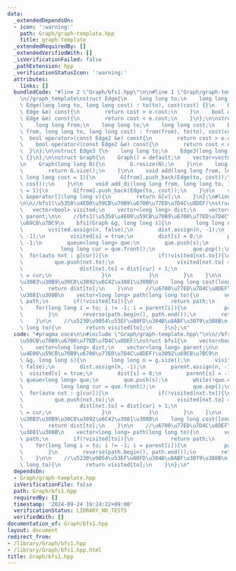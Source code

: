 ```yaml
---
data:
  _extendedDependsOn:
  - icon: ':warning:'
    path: Graph/graph-template.hpp
    title: graph-template
  _extendedRequiredBy: []
  _extendedVerifiedWith: []
  _isVerificationFailed: false
  _pathExtension: hpp
  _verificationStatusIcon: ':warning:'
  attributes:
    links: []
  bundledCode: "#line 2 \"Graph/bfs1.hpp\"\n\n#line 1 \"Graph/graph-template.hpp\"\
    \n//graph_template\nstruct Edge{\n    long long to;\n    long long cost;\n   \
    \ Edge(long long to, long long cost) : to(to), cost(cost) {}\n    bool operator>(const\
    \ Edge &e) const{\n        return cost > e.cost;\n    }\n    bool operator<(const\
    \ Edge &e) const{\n        return cost < e.cost;\n    }\n};\n\nstruct Edge2{\n\
    \    long long from;\n    long long to;\n    long long cost;\n    Edge2(long long\
    \ from, long long to, long long cost) : from(from), to(to), cost(cost) {}\n  \
    \  bool operator>(const Edge2 &e) const{\n        return cost > e.cost;\n    }\n\
    \    bool operator<(const Edge2 &e) const{\n        return cost < e.cost;\n  \
    \  }\n};\n\nstruct Edge3 {\n    long long to;\n    Edge3(long long to) : to(to)\
    \ {}\n};\n\nstruct Graph{\n    Graph() = default;\n    vector<vector<Edge>> G;\n\
    \n    Graph(long long N){\n        G.resize(N);\n    }\n\n    long long size(){\n\
    \        return G.size();\n    }\n\n    void add(long long from, long long to,\
    \ long long cost = 1){\n        G[from].push_back(Edge(to, cost));\n        G[to].push_back(Edge(from,\
    \ cost));\n    }\n\n    void add_di(long long from, long long to, long long cost\
    \ = 1){\n        G[from].push_back(Edge(to, cost));\n    }\n\n    vector<Edge>\
    \ &operator[](long long v){\n        return G[v];\n    }\n};\n#line 4 \"Graph/bfs1.hpp\"\
    \n\n//bfs1(\u5358\u4E00\u59CB\u70B9\u6700\u77ED\u7D4C\u8DEF)\nstruct bfs1{\n \
    \   vector<bool> visited;\n    vector<long long> dist;\n    vector<long long>\
    \ parent;\n\n    //bfs1(\u5358\u4E00\u59CB\u70B9\u6700\u77ED\u7D4C\u8DEF)\u3092\
    \u69CB\u7BC9\n    bfs1(Graph &g, long long s){\n        long long n = g.size();\n\
    \        visited.assign(n, false);\n        dist.assign(n, -1);\n        parent.assign(n,\
    \ -1);\n        visited[s] = true;\n        dist[s] = 0;\n        parent[s] =\
    \ -1;\n        queue<long long> que;\n        que.push(s);\n        while(!que.empty()){\n\
    \            long long cur = que.front();\n            que.pop();\n          \
    \  for(auto nxt : g[cur]){\n                if(!visited[nxt.to]){\n          \
    \          que.push(nxt.to);\n                    visited[nxt.to] = true;\n  \
    \                  dist[nxt.to] = dist[cur] + 1;\n                    parent[nxt.to]\
    \ = cur;\n                }\n            }\n        }\n    }\n\n    //\u6700\u5C0F\
    \u30B3\u30B9\u30C8\u3092\u6C42\u3081\u308B\n    long long cost(long long to){\n\
    \        return dist[to];\n    }\n\n    //\u6700\u77ED\u7D4C\u8DEF\u3092\u6C42\
    \u3081\u308B\n    vector<long long> path(long long to){\n        vector<long long>\
    \ path;\n        if(!visited[to]){\n            return path;\n        }\n    \
    \    for(long long i = to; i != -1; i = parent[i]){\n            path.push_back(i);\n\
    \        }\n        reverse(path.begin(), path.end());\n        return path;\n\
    \    }\n\n    //\u5230\u9054\u53EF\u80FD\u304B\u8ABF\u3079\u308B\n    bool cango(long\
    \ long to){\n        return visited[to];\n    }\n};\n"
  code: "#pragma once\n\n#include \"Graph/graph-template.hpp\"\n\n//bfs1(\u5358\u4E00\
    \u59CB\u70B9\u6700\u77ED\u7D4C\u8DEF)\nstruct bfs1{\n    vector<bool> visited;\n\
    \    vector<long long> dist;\n    vector<long long> parent;\n\n    //bfs1(\u5358\
    \u4E00\u59CB\u70B9\u6700\u77ED\u7D4C\u8DEF)\u3092\u69CB\u7BC9\n    bfs1(Graph\
    \ &g, long long s){\n        long long n = g.size();\n        visited.assign(n,\
    \ false);\n        dist.assign(n, -1);\n        parent.assign(n, -1);\n      \
    \  visited[s] = true;\n        dist[s] = 0;\n        parent[s] = -1;\n       \
    \ queue<long long> que;\n        que.push(s);\n        while(!que.empty()){\n\
    \            long long cur = que.front();\n            que.pop();\n          \
    \  for(auto nxt : g[cur]){\n                if(!visited[nxt.to]){\n          \
    \          que.push(nxt.to);\n                    visited[nxt.to] = true;\n  \
    \                  dist[nxt.to] = dist[cur] + 1;\n                    parent[nxt.to]\
    \ = cur;\n                }\n            }\n        }\n    }\n\n    //\u6700\u5C0F\
    \u30B3\u30B9\u30C8\u3092\u6C42\u3081\u308B\n    long long cost(long long to){\n\
    \        return dist[to];\n    }\n\n    //\u6700\u77ED\u7D4C\u8DEF\u3092\u6C42\
    \u3081\u308B\n    vector<long long> path(long long to){\n        vector<long long>\
    \ path;\n        if(!visited[to]){\n            return path;\n        }\n    \
    \    for(long long i = to; i != -1; i = parent[i]){\n            path.push_back(i);\n\
    \        }\n        reverse(path.begin(), path.end());\n        return path;\n\
    \    }\n\n    //\u5230\u9054\u53EF\u80FD\u304B\u8ABF\u3079\u308B\n    bool cango(long\
    \ long to){\n        return visited[to];\n    }\n};\n"
  dependsOn:
  - Graph/graph-template.hpp
  isVerificationFile: false
  path: Graph/bfs1.hpp
  requiredBy: []
  timestamp: '2024-09-24 19:24:22+09:00'
  verificationStatus: LIBRARY_NO_TESTS
  verifiedWith: []
documentation_of: Graph/bfs1.hpp
layout: document
redirect_from:
- /library/Graph/bfs1.hpp
- /library/Graph/bfs1.hpp.html
title: Graph/bfs1.hpp
---
```

